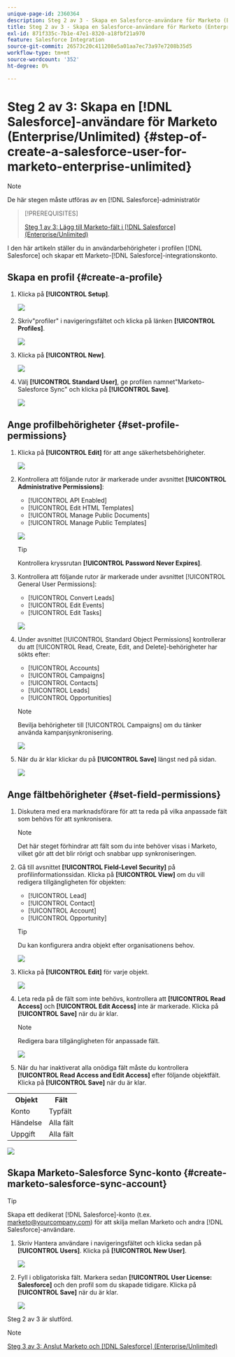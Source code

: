 ```yaml
---
unique-page-id: 2360364
description: Steg 2 av 3 - Skapa en Salesforce-användare för Marketo (Enterprise/Unlimited) - Marketo Docs - Produktdokumentation
title: Steg 2 av 3 - Skapa en Salesforce-användare för Marketo (Enterprise/Unlimited)
exl-id: 871f335c-7b1e-47e1-8320-a18fbf21a970
feature: Salesforce Integration
source-git-commit: 26573c20c411208e5a01aa7ec73a97e7208b35d5
workflow-type: tm+mt
source-wordcount: '352'
ht-degree: 0%

---
```


# Steg 2 av 3: Skapa en [!DNL Salesforce]-användare för Marketo (Enterprise/Unlimited) {#step-of-create-a-salesforce-user-for-marketo-enterprise-unlimited}

>[!NOTE]
>
>De här stegen måste utföras av en [!DNL Salesforce]-administratör

>[!PREREQUISITES]
>
>[Steg 1 av 3: Lägg till Marketo-fält i [!DNL Salesforce] (Enterprise/Unlimited)](/help/marketo/product-docs/crm-sync/salesforce-sync/setup/enterprise-unlimited-edition/step-1-of-3-add-marketo-fields-to-salesforce-enterprise-unlimited.md)

I den här artikeln ställer du in användarbehörigheter i profilen [!DNL Salesforce] och skapar ett Marketo-[!DNL Salesforce]-integrationskonto.

## Skapa en profil {#create-a-profile}

1. Klicka på **[!UICONTROL Setup]**.

   ![](assets/image2015-6-11-16-3a15-3a27.png)

1. Skriv&quot;profiler&quot; i navigeringsfältet och klicka på länken **[!UICONTROL Profiles]**.

   ![](assets/sfdc-profiles-hands.png)

1. Klicka på **[!UICONTROL New]**.

   ![](assets/image2014-12-9-9-3a19-3a15.png)

1. Välj **[!UICONTROL Standard User]**, ge profilen namnet&quot;Marketo-Salesforce Sync&quot; och klicka på **[!UICONTROL Save]**.

   ![](assets/image2014-12-9-9-3a19-3a22.png)

## Ange profilbehörigheter {#set-profile-permissions}

1. Klicka på **[!UICONTROL Edit]** för att ange säkerhetsbehörigheter.

   ![](assets/image2014-12-9-9-3a19-3a30.png)

1. Kontrollera att följande rutor är markerade under avsnittet **[!UICONTROL Administrative Permissions]**:

   * [!UICONTROL API Enabled]
   * [!UICONTROL Edit HTML Templates]
   * [!UICONTROL Manage Public Documents]
   * [!UICONTROL Manage Public Templates]

   ![](assets/image2014-12-9-9-3a19-3a38.png)

   >[!TIP]
   >
   >Kontrollera kryssrutan **[!UICONTROL Password Never Expires]**.

1. Kontrollera att följande rutor är markerade under avsnittet [!UICONTROL General User Permissions]:

   * [!UICONTROL Convert Leads]
   * [!UICONTROL Edit Events]
   * [!UICONTROL Edit Tasks]

   ![](assets/image2014-12-9-9-3a19-3a47.png)

1. Under avsnittet [!UICONTROL Standard Object Permissions] kontrollerar du att [!UICONTROL Read, Create, Edit, and Delete]-behörigheter har sökts efter:

   * [!UICONTROL Accounts]
   * [!UICONTROL Campaigns]
   * [!UICONTROL Contacts]
   * [!UICONTROL Leads]
   * [!UICONTROL Opportunities]

   >[!NOTE]
   >
   >Bevilja behörigheter till [!UICONTROL Campaigns] om du tänker använda kampanjsynkronisering.

   ![](assets/image2014-12-9-9-3a19-3a57.png)

1. När du är klar klickar du på **[!UICONTROL Save]** längst ned på sidan.

   ![](assets/image2014-12-9-9-3a20-3a5.png)

## Ange fältbehörigheter {#set-field-permissions}

1. Diskutera med era marknadsförare för att ta reda på vilka anpassade fält som behövs för att synkronisera.

   >[!NOTE]
   >
   >Det här steget förhindrar att fält som du inte behöver visas i Marketo, vilket gör att det blir rörigt och snabbar upp synkroniseringen.

1. Gå till avsnittet **[!UICONTROL Field-Level Security]** på profilinformationssidan. Klicka på **[!UICONTROL View]** om du vill redigera tillgängligheten för objekten:

   * [!UICONTROL Lead]
   * [!UICONTROL Contact]
   * [!UICONTROL Account]
   * [!UICONTROL Opportunity]

   >[!TIP]
   >
   >Du kan konfigurera andra objekt efter organisationens behov.

   ![](assets/image2014-12-9-9-3a20-3a14.png)

1. Klicka på **[!UICONTROL Edit]** för varje objekt.

   ![](assets/sfdc-sync-field-edit1.png)

1. Leta reda på de fält som inte behövs, kontrollera att **[!UICONTROL Read Access]** och **[!UICONTROL Edit Access]** inte är markerade. Klicka på **[!UICONTROL Save]** när du är klar.

   >[!NOTE]
   >
   >Redigera bara tillgängligheten för anpassade fält.

   ![](assets/sfdc-sync-field-edit2.png)

1. När du har inaktiverat alla onödiga fält måste du kontrollera **[!UICONTROL Read Access and Edit Access]** efter följande objektfält. Klicka på **[!UICONTROL Save]** när du är klar.

<table>
 <tbody>
  <tr>
   <th>Objekt</th>
   <th>Fält</th>
  </tr>
  <tr>
   <td>Konto</td>
   <td>Typfält</td>
  </tr>
  <tr>
   <td>Händelse</td>
   <td>Alla fält</td>
  </tr>
  <tr>
   <td>Uppgift</td>
   <td>Alla fält</td>
  </tr>
 </tbody>
</table>

![](assets/sfdc-check-the-boxes.png)

## Skapa Marketo-Salesforce Sync-konto {#create-marketo-salesforce-sync-account}

>[!TIP]
>
>Skapa ett dedikerat [!DNL Salesforce]-konto (t.ex. marketo@yourcompany.com) för att skilja mellan Marketo och andra [!DNL Salesforce]-användare.

1. Skriv Hantera användare i navigeringsfältet och klicka sedan på **[!UICONTROL Users]**. Klicka på **[!UICONTROL New User]**.

   ![](assets/sfdc-new-users.png)

1. Fyll i obligatoriska fält. Markera sedan **[!UICONTROL User License: Salesforce]** och den profil som du skapade tidigare. Klicka på **[!UICONTROL Save]** när du är klar.

   ![](assets/image2014-12-9-9-3a20-3a56.png)

Steg 2 av 3 är slutförd.

>[!NOTE]
>
>[Steg 3 av 3: Anslut Marketo och [!DNL Salesforce] (Enterprise/Unlimited)](/help/marketo/product-docs/crm-sync/salesforce-sync/setup/enterprise-unlimited-edition/step-3-of-3-connect-marketo-and-salesforce-enterprise-unlimited.md)
